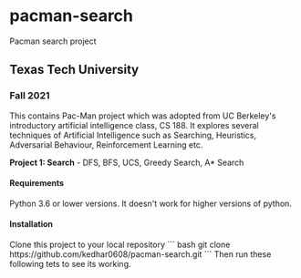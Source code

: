 # pacman-search
Pacman search project


<h2>Texas Tech University </h2>

<h3>Fall 2021</h3>

This contains Pac-Man project which was adopted from UC Berkeley's introductory artificial intelligence class, CS 188. It explores several techniques of Artificial Intelligence such as Searching, Heuristics, Adversarial Behaviour, Reinforcement Learning etc.

**Project 1: Search** - DFS, BFS, UCS, Greedy Search, A* Search

<h4> Requirements</h4>
Python 3.6 or lower versions. It doesn't work for higher versions of python.
<h4>Installation</h4>
Clone this project to your local repository
``` bash
git clone https://github.com/kedhar0608/pacman-search.git
```
Then run these following tets to see its working.


